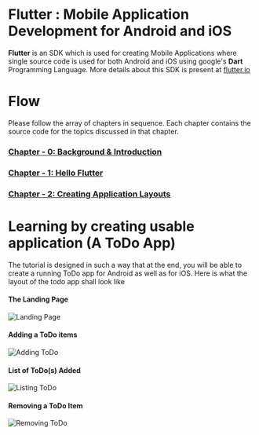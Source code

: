 # Flutter : Mobile Application Development for Android and iOS

__Flutter__ is an SDK which is used for creating Mobile Applications where single source code is used for both Android and iOS using google's __Dart__ Programming Language. More details about this SDK is present at [flutter.io](http://www.flutter.io)

# Flow

Please follow the array of chapters in sequence. Each chapter contains the source code for the topics discussed in that chapter.

### [Chapter - 0: Background & Introduction](https://github.com/DakshHub/Flutter_MobileApp_Development/tree/master/Chapter-%200)
### [Chapter - 1: Hello Flutter](https://github.com/DakshHub/Flutter_MobileApp_Development/tree/master/Chapter-%201)
### [Chapter - 2: Creating Application Layouts](https://github.com/DakshHub/Flutter_MobileApp_Development/tree/master/Chapter-%202)


# Learning by creating usable application (A ToDo App)

The tutorial is designed in such a way that at the end, you will be able to create a running ToDo app for Android as well as for iOS. Here is what the layout of the todo app shall look like

#### The Landing Page
![Landing Page](https://github.com/DakshHub/Flutter_MobileApp_Development/blob/master/todoAPP_Main_Page.png)

#### Adding a ToDo items

![Adding ToDo](https://github.com/DakshHub/Flutter_MobileApp_Development/blob/master/todoApp_Add_todo.png)

#### List of ToDo(s) Added

![Listing ToDo](https://github.com/DakshHub/Flutter_MobileApp_Development/blob/master/totoApp_todo_Items.png)

#### Removing a ToDo Item

![Removing ToDo](https://github.com/DakshHub/Flutter_MobileApp_Development/blob/master/todoApp_Remove_Items.png)

